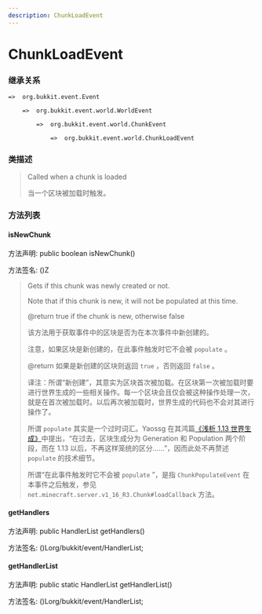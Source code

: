 ```yaml
---
description: ChunkLoadEvent
---
```


# ChunkLoadEvent

### 继承关系

    =>  org.bukkit.event.Event

        =>  org.bukkit.event.world.WorldEvent

            =>  org.bukkit.event.world.ChunkEvent

                =>  org.bukkit.event.world.ChunkLoadEvent

### 类描述

> Called when a chunk is loaded
>
> 当一个区块被加载时触发。

### 方法列表

#### isNewChunk

方法声明: public boolean isNewChunk()

方法签名: ()Z

> Gets if this chunk was newly created or not.
>
> <p>
>
> Note that if this chunk is new, it will not be populated at this time.
>
> @return true if the chunk is new, otherwise false
>
> 该方法用于获取事件中的区块是否为在本次事件中新创建的。
>
> 注意，如果区块是新创建的，在此事件触发时它不会被 `populate` 。
> 
> @return 如果是新创建的区块则返回 `true` ，否则返回 `false` 。
>
> 译注：所谓“新创建”，其意实为区块首次被加载。在区块第一次被加载时要进行世界生成的一些相关操作。每一个区块会且仅会被这种操作处理一次，就是在首次被加载时。以后再次被加载时，世界生成的代码也不会对其进行操作了。
> 
> 所谓 `populate` 其实是一个过时词汇。Yaossg 在其鸿篇[《浅析 1.13 世界生成》](https://yaossg.com/blog/1-13-worldgen/#%E5%8C%BA%E5%9D%97%E7%94%9F%E6%88%90%E6%A6%82%E8%BF%B0)中提出，“在过去，区块生成分为 Generation 和 Population 两个阶段，而在 1.13 以后，不再这样笼统的区分……”，因而此处不再赘述 `populate` 的技术细节。
>
> 所谓“在此事件触发时它不会被 `populate` ”，是指 `ChunkPopulateEvent` 在本事件之后触发，参见 `net.minecraft.server.v1_16_R3.Chunk#loadCallback` 方法。

#### getHandlers

方法声明: public HandlerList getHandlers()

方法签名: ()Lorg/bukkit/event/HandlerList;

#### getHandlerList

方法声明: public static HandlerList getHandlerList()

方法签名: ()Lorg/bukkit/event/HandlerList;